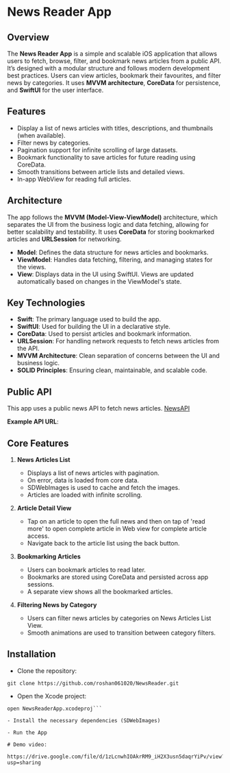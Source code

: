 # News Reader App

## Overview

The **News Reader App** is a simple and scalable iOS application that allows users to fetch, browse, filter, and bookmark news articles from a public API. It’s designed with a modular structure and follows modern development best practices. Users can view articles, bookmark their favourites, and filter news by categories. It uses **MVVM architecture**, **CoreData** for persistence, and **SwiftUI** for the user interface.

## Features

- Display a list of news articles with titles, descriptions, and thumbnails (when available).
- Filter news by categories. 
- Pagination support for infinite scrolling of large datasets.
- Bookmark functionality to save articles for future reading using CoreData.
- Smooth transitions between article lists and detailed views.
- In-app WebView for reading full articles.

## Architecture

The app follows the **MVVM (Model-View-ViewModel)** architecture, which separates the UI from the business logic and data fetching, allowing for better scalability and testability. It uses **CoreData** for storing bookmarked articles and **URLSession** for networking.

- **Model**: Defines the data structure for news articles and bookmarks.
- **ViewModel**: Handles data fetching, filtering, and managing states for the views.
- **View**: Displays data in the UI using SwiftUI. Views are updated automatically based on changes in the ViewModel's state.

## Key Technologies

- **Swift**: The primary language used to build the app.
- **SwiftUI**: Used for building the UI in a declarative style.
- **CoreData**: Used to persist articles and bookmark information.
- **URLSession**: For handling network requests to fetch news articles from the API.
- **MVVM Architecture**: Clean separation of concerns between the UI and business logic.
- **SOLID Principles**: Ensuring clean, maintainable, and scalable code.

## Public API

This app uses a public news API to fetch news articles. [NewsAPI](https://newsapi.org/)

**Example API URL**:

## Core Features

1. **News Articles List**
    - Displays a list of news articles with pagination.
    - On error, data is loaded from core data.
    - SDWebImages is used to cache and fetch the images. 
    - Articles are loaded with infinite scrolling.

2. **Article Detail View**
    - Tap on an article to open the full news and then on tap of 'read more' to open complete article in Web view for complete article access.
    - Navigate back to the article list using the back button.

3. **Bookmarking Articles**
    - Users can bookmark articles to read later.
    - Bookmarks are stored using CoreData and persisted across app sessions.
    - A separate view shows all the bookmarked articles.

4. **Filtering News by Category**
    - Users can filter news articles by categories on News Articles List View.
    - Smooth animations are used to transition between category filters.

## Installation

- Clone the repository:

```git clone https://github.com/roshan061020/NewsReader.git```

- Open the Xcode project:
```cd NewsReaderApp
open NewsReaderApp.xcodeproj```

- Install the necessary dependencies (SDWebImages)

- Run the App

# Demo video: 

https://drive.google.com/file/d/1zLcnwhIOAkrRM9_iH2X3usn5daqrYiPv/view?usp=sharing


